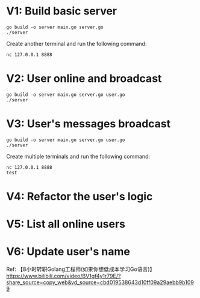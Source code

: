 # V1: Build basic server

```
go build -o server main.go server.go
./server
```

Create another terminal and run the following command:
```
nc 127.0.0.1 8888
```

# V2: User online and broadcast

```
go build -o server main.go server.go user.go
./server
```


# V3: User's messages broadcast
```
go build -o server main.go server.go user.go
./server
```

Create multiple terminals and run the following command:
```
nc 127.0.0.1 8888
test
```

# V4: Refactor the user's logic

# V5: List all online users

# V6: Update user's name

Ref: 【8小时转职Golang工程师(如果你想低成本学习Go语言)】 https://www.bilibili.com/video/BV1gf4y1r79E/?share_source=copy_web&vd_source=cbd019538643d10ff09a29aebb9b1099